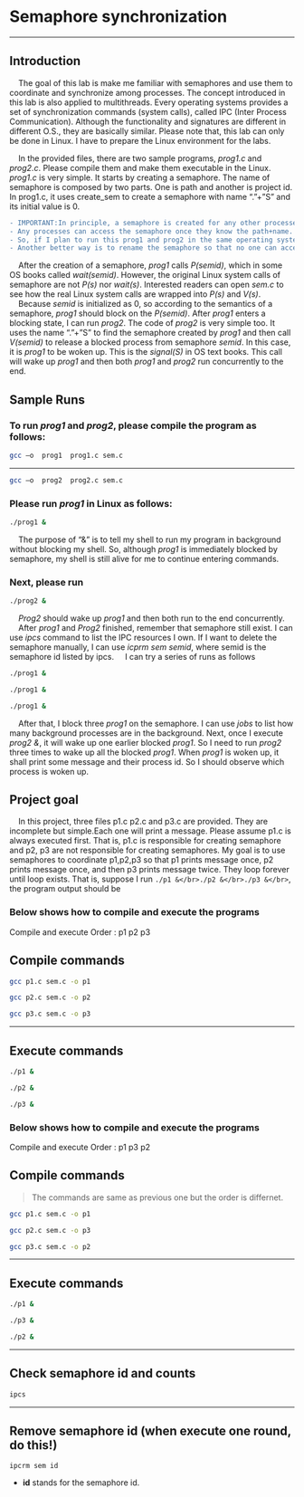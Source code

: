 # Semaphore synchronization

***
**Introduction**
---------------------------------------

&nbsp;&nbsp;&nbsp;&nbsp;The goal of this lab is make me familiar with semaphores and use them to coordinate and synchronize among processes. The concept introduced in this lab is also applied to multithreads.
Every operating systems provides a set of synchronization commands (system calls), called IPC (Inter Process Communication).
Although the functionality and signatures are different in different O.S., they are basically similar. Please note that, this lab can only be done in Linux. I have to prepare the Linux environment for the labs. 

&nbsp;&nbsp;&nbsp;&nbsp;In the provided files, there are two sample programs, *prog1.c* and *prog2.c*. Please compile them and make them executable in the Linux. *prog1.c* is very simple. It starts by creating a semaphore.
The name of semaphore is composed by two parts. One is path and another is project id. In prog1.c, it uses create_sem to create a semaphore with name “.”+”S” and its initial value is 0.

```diff
- IMPORTANT:In principle, a semaphore is created for any other processes (including other users) to access it. 
- Any processes can access the semaphore once they know the path+name.
- So, if I plan to run this prog1 and prog2 in the same operating systems with other, I better clear it before doing so. 
- Another better way is to rename the semaphore so that no one can access the same semaphore with me.
```
&nbsp;&nbsp;&nbsp;&nbsp;After the creation of a semaphore, *prog1* calls *P(semid)*, which in some OS books called *wait(semid)*.
However, the original Linux system calls of semaphore are not *P(s)* nor *wait(s)*. Interested readers can open *sem.c* to see how the real Linux system calls are wrapped into *P(s)* and *V(s)*.
&nbsp;&nbsp;&nbsp;&nbsp;Because *semid* is initialized as 0, so according to the semantics of a semaphore, *prog1* should block on the *P(semid)*. After *prog1* enters a blocking state, I can run *prog2*. 
The code of *prog2* is very simple too. It uses the name “.”+”S” to find the semaphore created by *prog1* and then call *V(semid)* to release a blocked process from semaphore *semid*. 
In this case, it is *prog1* to be woken up. This is the *signal(S)* in OS text books. This call will wake up *prog1* and then both *prog1* and *prog2* run concurrently to the end.

## Sample Runs

### To run *prog1* and *prog2*, please compile the program as follows:
```sh
gcc –o  prog1  prog1.c sem.c
```
----------------------------
```sh
gcc –o  prog2  prog2.c sem.c
```

### Please run *prog1* in Linux as follows:
```sh
./prog1 &
```
&nbsp;&nbsp;&nbsp;&nbsp;The purpose of “&” is to tell my shell to run my program in background without blocking my shell. 
So, although *prog1* is immediately blocked by semaphore, my shell is still alive for me to continue entering commands. 
### Next, please run
```sh
./prog2 &
```
&nbsp;&nbsp;&nbsp;&nbsp;*Prog2* should wake up *prog1* and then both run to the end concurrently. 
&nbsp;&nbsp;&nbsp;&nbsp;After *prog1* and *Prog2* finished, remember that semaphore still exist. I can use *ipcs* command to list the IPC resources I own. 
If I want to delete the semaphore manually, I can use *icprm sem semid*, where semid is the semaphore id listed by ipcs. 
&nbsp;&nbsp;&nbsp;&nbsp;I can try a series of runs as follows 
```sh
./prog1 &
```
```sh
./prog1 &
```
```sh
./prog1 &
```
&nbsp;&nbsp;&nbsp;&nbsp;After that, I block three *prog1* on the semaphore. I can use *jobs* to list how many background processes are in the background.
Next, once I execute *prog2 &*, it will wake up one earlier blocked *prog1*. So I need to run *prog2* three times to wake up all the blocked *prog1*. 
When *prog1* is woken up, it shall print some message and their process id. So I should observe which process is woken up.

## Project goal
&nbsp;&nbsp;&nbsp;&nbsp;In this project, three files p1.c p2.c and p3.c are provided.  They are incomplete but simple.Each one will print a message. Please assume p1.c is always executed first. 
That is, p1.c is responsible for creating semaphore and p2, p3 are not responsible for creating semaphores. My goal is to use semaphores to coordinate p1,p2,p3 so that p1 prints message once, p2 prints message once, and then p3 prints message twice.
They loop forever until loop exists. That is, suppose I run ```./p1 &</br>./p2 &</br>./p3 &</br>```, the program output should be 

### **Below shows how to compile and execute the programs**


Compile and execute Order : p1 p2 p3


## Compile commands
```sh
gcc p1.c sem.c -o p1
```
```sh
gcc p2.c sem.c -o p2
```
```sh
gcc p3.c sem.c -o p3
```

***
## Execute commands
```sh
./p1 &
```
```sh
./p2 &
```
```sh
./p3 &
```


### **Below shows how to compile and execute the programs**
Compile and execute Order : p1 p3 p2

## Compile commands

>The commands are same as previous one but the order is differnet.
```sh
gcc p1.c sem.c -o p1
```
```sh
gcc p2.c sem.c -o p3
```
```sh
gcc p3.c sem.c -o p2
```

***
## Execute commands
```sh
./p1 &
```
```sh
./p3 &
```
```sh
./p2 &
```

***
## Check semaphore id and counts
```sh
ipcs
```


***
## Remove semaphore id (when execute one round, do this!)
```console
ipcrm sem id
```
 - **id** stands for the semaphore id.





